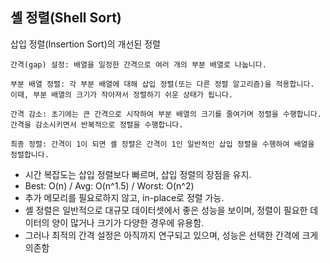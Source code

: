 ## 셸 정렬(Shell Sort)
삽입 정렬(Insertion Sort)의 개선된 정렬

```
간격(gap) 설정: 배열을 일정한 간격으로 여러 개의 부분 배열로 나눕니다.

부분 배열 정렬: 각 부분 배열에 대해 삽입 정렬(또는 다른 정렬 알고리즘)을 적용합니다. 이때, 부분 배열의 크기가 작아져서 정렬하기 쉬운 상태가 됩니다.

간격 감소: 초기에는 큰 간격으로 시작하여 부분 배열의 크기를 줄여가며 정렬을 수행합니다. 간격을 감소시키면서 반복적으로 정렬을 수행합니다.

최종 정렬: 간격이 1이 되면 셸 정렬은 간격이 1인 일반적인 삽입 정렬을 수행하여 배열을 정렬합니다.
```

- 시간 복잡도는 삽입 정렬보다 빠르며, 삽입 정렬의 장점을 유지.
- Best: O(n) / Avg: O(n^1.5) / Worst: O(n^2)
- 추가 메모리를 필요로하지 않고, in-place로 정렬 가능.
- 셸 정렬은 일반적으로 대규모 데이터셋에서 좋은 성능을 보이며, 정렬이 필요한 데이터의 양이 많거나 크기가 다양한 경우에 유용함.
- 그러나 최적의 간격 설정은 아직까지 연구되고 있으며, 성능은 선택한 간격에 크게 의존함
